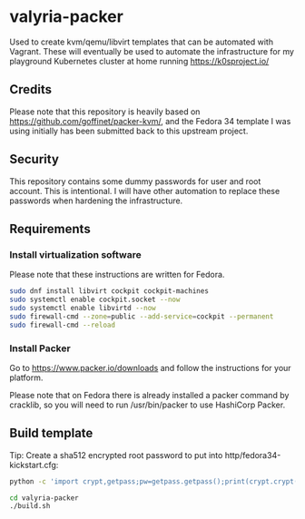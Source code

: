 # valyria-packer

Used to create kvm/qemu/libvirt templates that can be automated with Vagrant. These will eventually be used to automate the infrastructure for my playground Kubernetes cluster at home running <https://k0sproject.io/>

## Credits

Please note that this repository is heavily based on <https://github.com/goffinet/packer-kvm/>, and the Fedora 34 template I was using initially has been submitted back to this upstream project.

## Security

This repository contains some dummy passwords for user and root account. This is intentional. I will have other automation to replace these passwords when hardening the infrastructure.

## Requirements

### Install virtualization software

Please note that these instructions are written for Fedora.

```bash
sudo dnf install libvirt cockpit cockpit-machines
sudo systemctl enable cockpit.socket --now
sudo systemctl enable libvirtd --now
sudo firewall-cmd --zone=public --add-service=cockpit --permanent
sudo firewall-cmd --reload
```

### Install Packer

Go to <https://www.packer.io/downloads> and follow the instructions for your platform.

Please note that on Fedora there is already installed a packer command by cracklib,
so you will need to run /usr/bin/packer to use HashiCorp Packer.

## Build template

Tip: Create a sha512 encrypted root password to put into http/fedora34-kickstart.cfg:

```bash
python -c 'import crypt,getpass;pw=getpass.getpass();print(crypt.crypt(pw) if (pw==getpass.getpass("Confirm: ")) else exit())'
```

```bash
cd valyria-packer
./build.sh
```
